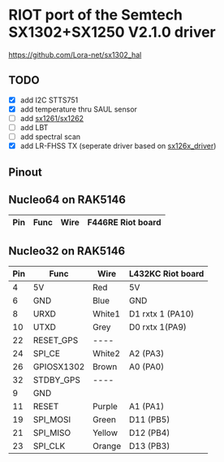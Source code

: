 # RIOT port of the Semtech SX1302+SX1250 V2.1.0 driver

https://github.com/Lora-net/sx1302_hal

## TODO

* [x] add I2C STTS751
* [x] add temperature thru SAUL sensor
* [ ] add [sx1261/sx1262](https://doc.riot-os.org/group__drivers__sx126x__internal.html)
* [ ] add LBT
* [ ] add spectral scan
* [x] add LR-FHSS TX (seperate driver based on [sx126x_driver](https://github.com/Lora-net/sx126x_driver))

## Pinout

## Nucleo64 on RAK5146
| Pin	| Func		| Wire		| F446RE Riot board | 
| ------- | ------  | --------- | ----------------- |


## Nucleo32 on RAK5146

| Pin	| Func		| Wire		| L432KC Riot board | 
| ----- | --------- | --------- | ----------------- |
| 4		| 5V		| Red		| 5V 		|
| 6		| GND		| Blue		| GND 		|
| 8		| URXD		| White1	| D1 rxtx 1 (PA10) |
| 10	| UTXD		| Grey		| D0 rxtx 1(PA9) |
| 22	| RESET_GPS	| ----		|       	|
| 24	| SPI_CE	| White2	| A2 (PA3) 	|
| 26	| GPIOSX1302| Brown		| A0 (PA0) 	|
| 32	| STDBY_GPS	| ----		| 			|
| 9		| GND		|			| 			|
| 11	| RESET		| Purple	| A1 (PA1) 	|
| 19	| SPI_MOSI	| Green		| D11 (PB5) |
| 21	| SPI_MISO	| Yellow	| D12 (PB4) |
| 23	| SPI_CLK	| Orange	| D13 (PB3) |


